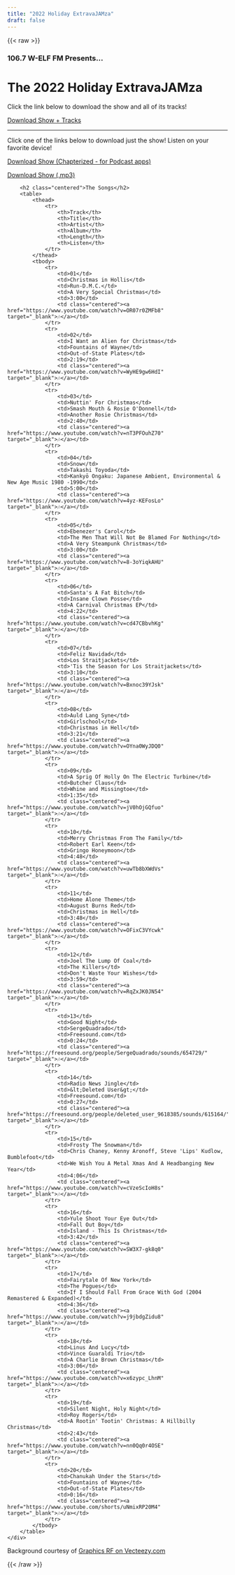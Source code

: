 ```yaml
---
title: "2022 Holiday ExtravaJAMza"
draft: false
---
```


{{< raw >}}
    <div class="welf-container">
        <h3 class="centered italic">106.7 W-ELF FM Presents...</h3>
        <h1 class="centered">The 2022 Holiday ExtravaJAMza</h1>
        <p class="centered">
            Click the link below to download the show and all of its tracks!
        </p>
        <p class="centered">
            <a href="https://www.dropbox.com/s/u6yqy31b6x9egss/Holiday%20ExtravaJAMza%202022.zip?dl=0"
                target="_blank">Download Show + Tracks</a>
        </p>
        <hr />
        <p class="centered">
            Click one of the links below to download just the show! Listen on your favorite device!
        </p>
        <p class="centered">
            <a href="https://www.dropbox.com/s/mrz8yyo56ao35xl/Holiday%20ExtravaJamZa%202022%20%28Chapterized%29.m4b?dl=0"
                target="_blank">Download Show (Chapterized - for Podcast apps)</a>
        </p>
        <p class="centered">
            <a href="https://www.dropbox.com/s/mip7qq7zfrv6hzo/Holiday%20ExtravaJamZa%202022.mp3?dl=0"
                target="_blank">Download Show (.mp3)</a>
        </p>

        <h2 class="centered">The Songs</h2>
        <table>
            <thead>
                <tr>
                    <th>Track</th>
                    <th>Title</th>
                    <th>Artist</th>
                    <th>Album</th>
                    <th>Length</th>
                    <th>Listen</th>
                </tr>
            </thead>
            <tbody>
                <tr>
                    <td>01</td>
                    <td>Christmas in Hollis</td>
                    <td>Run-D.M.C.</td>
                    <td>A Very Special Christmas</td>
                    <td>3:00</td>
                    <td class="centered"><a href="https://www.youtube.com/watch?v=OR07r0ZMFb8" target="_blank">🎶</a></td>
                </tr>
                <tr>
                    <td>02</td>
                    <td>I Want an Alien for Christmas</td>
                    <td>Fountains of Wayne</td>
                    <td>Out-of-State Plates</td>
                    <td>2:19</td>
                    <td class="centered"><a href="https://www.youtube.com/watch?v=WyHE9gw6HdI" target="_blank">🎶</a></td>
                </tr>
                <tr>
                    <td>03</td>
                    <td>Nuttin' For Christmas</td>
                    <td>Smash Mouth & Rosie O'Donnell</td>
                    <td>Another Rosie Christmas</td>
                    <td>2:40</td>
                    <td class="centered"><a href="https://www.youtube.com/watch?v=nT3PFOuhZ70" target="_blank">🎶</a></td>
                </tr>
                <tr>
                    <td>04</td>
                    <td>Snow</td>
                    <td>Takashi Toyoda</td>
                    <td>Kankyō Ongaku: Japanese Ambient, Environmental & New Age Music 1980 -1990</td>
                    <td>5:00</td>
                    <td class="centered"><a href="https://www.youtube.com/watch?v=4yz-KEFosLo" target="_blank">🎶</a></td>
                </tr>
                <tr>
                    <td>05</td>
                    <td>Ebenezer's Carol</td>
                    <td>The Men That Will Not Be Blamed For Nothing</td>
                    <td>A Very Steampunk Christmas</td>
                    <td>3:00</td>
                    <td class="centered"><a href="https://www.youtube.com/watch?v=8-3oYiqkAHU" target="_blank">🎶</a></td>
                </tr>
                <tr>
                    <td>06</td>
                    <td>Santa's A Fat Bitch</td>
                    <td>Insane Clown Posse</td>
                    <td>A Carnival Christmas EP</td>
                    <td>4:22</td>
                    <td class="centered"><a href="https://www.youtube.com/watch?v=cd47CBbvhKg" target="_blank">🎶</a></td>
                </tr>
                <tr>
                    <td>07</td>
                    <td>Feliz Navidad</td>
                    <td>Los Straitjackets</td>
                    <td>'Tis the Season for Los Straitjackets</td>
                    <td>3:10</td>
                    <td class="centered"><a href="https://www.youtube.com/watch?v=Bxnoc39YJsk" target="_blank">🎶</a></td>
                </tr>
                <tr>
                    <td>08</td>
                    <td>Auld Lang Syne</td>
                    <td>Girlschool</td>
                    <td>Christmas in Hell</td>
                    <td>3:21</td>
                    <td class="centered"><a href="https://www.youtube.com/watch?v=OYna0WyJDQ0" target="_blank">🎶</a></td>
                </tr>
                <tr>
                    <td>09</td>
                    <td>A Sprig Of Holly On The Electric Turbine</td>
                    <td>Butcher Claus</td>
                    <td>Whine and Missingtoe</td>
                    <td>1:35</td>
                    <td class="centered"><a href="https://www.youtube.com/watch?v=jV0hOjGQfuo" target="_blank">🎶</a></td>
                </tr>
                <tr>
                    <td>10</td>
                    <td>Merry Christmas From The Family</td>
                    <td>Robert Earl Keen</td>
                    <td>Gringo Honeymoon</td>
                    <td>4:48</td>
                    <td class="centered"><a href="https://www.youtube.com/watch?v=uwTb8bXWdVs" target="_blank">🎶</a></td>
                </tr>
                <tr>
                    <td>11</td>
                    <td>Home Alone Theme</td>
                    <td>August Burns Red</td>
                    <td>Christmas in Hell</td>
                    <td>3:48</td>
                    <td class="centered"><a href="https://www.youtube.com/watch?v=OFixC3VYcwk" target="_blank">🎶</a></td>
                </tr>
                <tr>
                    <td>12</td>
                    <td>Joel The Lump Of Coal</td>
                    <td>The Killers</td>
                    <td>Don't Waste Your Wishes</td>
                    <td>3:59</td>
                    <td class="centered"><a href="https://www.youtube.com/watch?v=RqZxJK0JN54" target="_blank">🎶</a></td>
                </tr>
                <tr>
                    <td>13</td>
                    <td>Good Night</td>
                    <td>SergeQuadrado</td>
                    <td>Freesound.com</td>
                    <td>0:24</td>
                    <td class="centered"><a href="https://freesound.org/people/SergeQuadrado/sounds/654729/" target="_blank">🎶</a></td>
                </tr>
                <tr>
                    <td>14</td>
                    <td>Radio News Jingle</td>
                    <td>&lt;Deleted User&gt;</td>
                    <td>Freesound.com</td>
                    <td>0:27</td>
                    <td class="centered"><a href="https://freesound.org/people/deleted_user_9618385/sounds/615164/" target="_blank">🎶</a></td>
                </tr>
                <tr>
                    <td>15</td>
                    <td>Frosty The Snowman</td>
                    <td>Chris Chaney, Kenny Aronoff, Steve 'Lips' Kudlow, Bumblefoot</td>
                    <td>We Wish You A Metal Xmas And A Headbanging New Year</td>
                    <td>4:06</td>
                    <td class="centered"><a href="https://www.youtube.com/watch?v=cVzeScIoH8s" target="_blank">🎶</a></td>
                </tr>
                <tr>
                    <td>16</td>
                    <td>Yule Shoot Your Eye Out</td>
                    <td>Fall Out Boy</td>
                    <td>Island - This Is Christmas</td>
                    <td>3:42</td>
                    <td class="centered"><a href="https://www.youtube.com/watch?v=SW3X7-gk8q0" target="_blank">🎶</a></td>
                </tr>
                <tr>
                    <td>17</td>
                    <td>Fairytale Of New York</td>
                    <td>The Pogues</td>
                    <td>If I Should Fall From Grace With God (2004 Remastered & Expanded)</td>
                    <td>4:36</td>
                    <td class="centered"><a href="https://www.youtube.com/watch?v=j9jbdgZidu8" target="_blank">🎶</a></td>
                </tr>
                <tr>
                    <td>18</td>
                    <td>Linus And Lucy</td>
                    <td>Vince Guaraldi Trio</td>
                    <td>A Charlie Brown Christmas</td>
                    <td>3:06</td>
                    <td class="centered"><a href="https://www.youtube.com/watch?v=x6zypc_LhnM" target="_blank">🎶</a></td>
                </tr>
                <tr>
                    <td>19</td>
                    <td>Silent Night, Holy Night</td>
                    <td>Roy Rogers</td>
                    <td>A Rootin' Tootin' Christmas: A Hillbilly Christmas</td>
                    <td>2:43</td>
                    <td class="centered"><a href="https://www.youtube.com/watch?v=nn0Qq0r4OSE" target="_blank">🎶</a></td>
                </tr>
                <tr>
                    <td>20</td>
                    <td>Chanukah Under the Stars</td>
                    <td>Fountains of Wayne</td>
                    <td>Out-of-State Plates</td>
                    <td>0:16</td>
                    <td class="centered"><a href="https://www.youtube.com/shorts/uNmixRP20M4" target="_blank">🎶</a></td>
                </tr>
            </tbody>
        </table>
    </div>
<foot class="footer italic">
    <p>
        Background courtesy of <a href="https://www.vecteezy.com/vector-art/431014-seamless-background-with-elf-and-santa">Graphics RF on Vecteezy.com</a>
    </p>
</foot>
{{< /raw >}}
